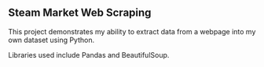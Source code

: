 ## Steam Market Web Scraping
This project demonstrates my ability to extract data from a webpage into my own dataset using Python.


Libraries used include Pandas and BeautifulSoup.
